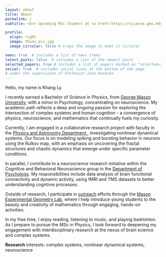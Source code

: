 ```yaml
---
layout: about
title: About
permalink: /
subtitle: <br> Upcoming MSc Student at <a href='https://science.gmu.edu/academics/departments-units/physics-and-astronomy-department'>Physics and Astronomy Department </a>, <a href='https://www.gmu.edu/'>George Mason University</a>

profile:
  align: right
  image: thuan_pic.jpg
  image_circular: false # crops the image to make it circular

news: true  # includes a list of news items
latest_posts: false  # includes a list of the newest posts
selected_papers: true # includes a list of papers marked as "selected={true}"
social: true  # includes social icons at the bottom of the page
# under the supervision of Professor Jana Kosecka
---
```


Hello, my name is Khang Ly. 

I recently earned a Bachelor of Science in Physics, from <a href='https://www.gmu.edu/'>George Mason University</a>, with a minor in Psychology, concentrating on neuroscience. My academic path reflects a deep and ongoing passion for exploring the intersection of complex systems and human cognition - a convergence of physics, neuroscience, and mathematics that continually fuels my curiosity. 

Currently, I am engaged in a collaborative research project with faculty in the <a href='https://science.gmu.edu/academics/departments-units/physics-and-astronomy-department'>Physics and Astronomy Department </a>, investigating nonlinear dynamical systems. Our focus is on modeling spiking and bursting behavior in neurons using the Rulkov map, with an emphasis on uncovering the fractal structures and chaotic dynamics that emerge under specific parameter conditions. 

In parallel, I contribute to a neuroscience research initiative within the Cognitive and Behavioral Neuroscience group in the <a href='https://psychology.gmu.edu/'>Department of Psychology</a>. My responsibilities include data analysis of brain functional connectivity and dynamic activity, using fMRI and TMS datasets to better understanding cogntivie processes. 

Outside of research, I participate in <a href='https://megl.science.gmu.edu/outreach/'>outreach</a> efforts through the <a href='https://megl.science.gmu.edu/about-the-lab/'>Mason Experimental Geometry Lab</a>, where I help introduce young students to the beauty and creativity of mathematics through engaging, hands-on activities. 

In my free time, I enjoy reading, listening to music, and playing badminton. As I prepare to pursue the MSc in Physics, I look forward to deepening my engagement with interdisciplinary research at the nexus of brain science and complex systems. 

<b>Research</b> interests: complex systems, nonlinear dynamical systems, neuroscience



